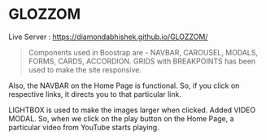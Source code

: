 # GLOZZOM
Live Server : https://diamondabhishek.github.io/GLOZZOM/

>Components used in Boostrap are - NAVBAR, CAROUSEL, MODALS, FORMS, CARDS, ACCORDION. GRIDS with BREAKPOINTS has been used to make the site responsive.

Also, the NAVBAR on the Home Page is functional. So, if you click on respective links, it directs you to that particular link.

LIGHTBOX is used to make the images larger when clicked. Added VIDEO MODAL. So, when we click on the play button on the Home Page, a particular video from YouTube starts playing.
